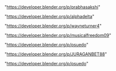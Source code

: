 "https://developer.blender.org/p/prabhasakshi"

"https://developer.blender.org/p/alphadelta"

"https://developer.blender.org/p/wayneturner4"

"https://developer.blender.org/p/musicalfreedom09"

"https://developer.blender.org/p/psuedo"

 
"https://developer.blender.org/p/JURAGANBET88"


"https://developer.blender.org/p/psuedo"


 
